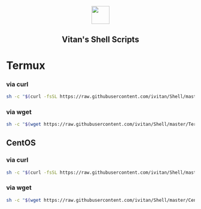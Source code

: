 <p align="center" class="has-mb-6">
<img class="not-gallery-item" height="48" src="https://vitan.me/images/vitan.png">
<br>
<h2 align="center">Vitan's Shell Scripts</h2>
</p>

# Termux
### via curl
```bash
sh -c "$(curl -fsSL https://raw.githubusercontent.com/ivitan/Shell/master/Termux/Termux.sh)"
```

### via wget
```bash
sh -c "$(wget https://raw.githubusercontent.com/ivitan/Shell/master/Termux/Termux.sh -O -)"
```

## CentOS
### via curl
```bash
sh -c "$(curl -fsSL https://raw.githubusercontent.com/ivitan/Shell/master/CentOS/centos_dns.sh)"
```
### via wget
```bash
sh -c "$(wget https://raw.githubusercontent.com/ivitan/Shell/master/CentOS/centos_dns.sh -O -)"
```
